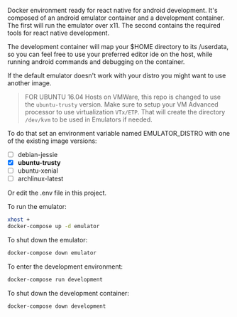 Docker environment ready for react native for android development.
It's composed of an android emulator container and a development container.
The first will run the emulator over x11.
The second contains the required tools for react native development.

The development container will map your $HOME directory to its /userdata, so you can feel free to use your preferred editor ide on the host, while running android commands and debugging on the container.

If the default emulator doesn't work with your distro you might want to use another image.

>
> FOR UBUNTU 16.04 Hosts on VMWare, this repo is changed to use the `ubuntu-trusty` version.
> Make sure to setup your VM Advanced processor to use virtualization `VTx/ETP`. That will
> create the directory `/dev/kvm` to be used in Emulators if needed.

To do that set an environment variable named EMULATOR_DISTRO with one of the existing image versions:
- [ ] debian-jessie
- [x] **ubuntu-trusty** 
- [ ] ubuntu-xenial
- [ ] archlinux-latest

Or edit the .env file in this project.

To run the emulator:

```sh
xhost +
docker-compose up -d emulator
```

To shut down the emulator:
```sh
docker-compose down emulator
```

To enter the development environment:
```sh
docker-compose run development
```

To shut down the development container:
```sh
docker-compose down development
```
